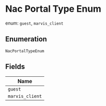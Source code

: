 
# Nac Portal Type Enum

enum: `guest`, `marvis_client`

## Enumeration

`NacPortalTypeEnum`

## Fields

| Name |
|  --- |
| `guest` |
| `marvis_client` |

